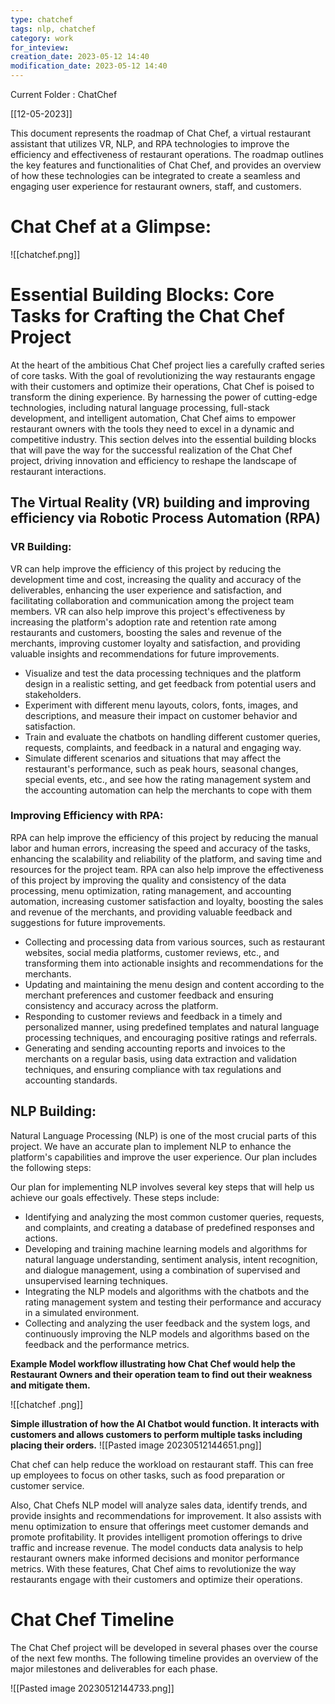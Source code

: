 ```yaml
---
type: chatchef
tags: nlp, chatchef
category: work
for_inteview: 
creation_date: 2023-05-12 14:40
modification_date: 2023-05-12 14:40
---
```



 
Current Folder : ChatChef




[[12-05-2023]]


This document represents the roadmap of Chat Chef, a virtual restaurant assistant that utilizes VR, NLP, and RPA technologies to improve the efficiency and effectiveness of restaurant operations. The roadmap outlines the key features and functionalities of Chat Chef, and provides an overview of how these technologies can be integrated to create a seamless and engaging user experience for restaurant owners, staff, and customers.

# Chat Chef at a Glimpse:

![[chatchef.png]]


# Essential Building Blocks: Core Tasks for Crafting the Chat Chef Project

At the heart of the ambitious Chat Chef project lies a carefully crafted series of core tasks. With the goal of revolutionizing the way restaurants engage with their customers and optimize their operations, Chat Chef is poised to transform the dining experience. By harnessing the power of cutting-edge technologies, including natural language processing, full-stack development, and intelligent automation, Chat Chef aims to empower restaurant owners with the tools they need to excel in a dynamic and competitive industry. This section delves into the essential building blocks that will pave the way for the successful realization of the Chat Chef project, driving innovation and efficiency to reshape the landscape of restaurant interactions.

## The Virtual Reality (VR) building and improving efficiency via Robotic Process Automation (RPA)

### VR Building:

VR can help improve the efficiency of this project by reducing the development time and cost, increasing the quality and accuracy of the deliverables, enhancing the user experience and satisfaction, and facilitating collaboration and communication among the project team members. VR can also help improve this project's effectiveness by increasing the platform's adoption rate and retention rate among restaurants and customers, boosting the sales and revenue of the merchants, improving customer loyalty and satisfaction, and providing valuable insights and recommendations for future improvements.

-   Visualize and test the data processing techniques and the platform design in a realistic setting, and get feedback from potential users and stakeholders.
-   Experiment with different menu layouts, colors, fonts, images, and descriptions, and measure their impact on customer behavior and satisfaction.
-   Train and evaluate the chatbots on handling different customer queries, requests, complaints, and feedback in a natural and engaging way.
-   Simulate different scenarios and situations that may affect the restaurant's performance, such as peak hours, seasonal changes, special events, etc., and see how the rating management system and the accounting automation can help the merchants to cope with them

### Improving Efficiency with RPA:

RPA can help improve the efficiency of this project by reducing the manual labor and human errors, increasing the speed and accuracy of the tasks, enhancing the scalability and reliability of the platform, and saving time and resources for the project team. RPA can also help improve the effectiveness of this project by improving the quality and consistency of the data processing, menu optimization, rating management, and accounting automation, increasing customer satisfaction and loyalty, boosting the sales and revenue of the merchants, and providing valuable feedback and suggestions for future improvements.

-   Collecting and processing data from various sources, such as restaurant websites, social media platforms, customer reviews, etc., and transforming them into actionable insights and recommendations for the merchants.
-   Updating and maintaining the menu design and content according to the merchant preferences and customer feedback and ensuring consistency and accuracy across the platform.
-   Responding to customer reviews and feedback in a timely and personalized manner, using predefined templates and natural language processing techniques, and encouraging positive ratings and referrals.
-   Generating and sending accounting reports and invoices to the merchants on a regular basis, using data extraction and validation techniques, and ensuring compliance with tax regulations and accounting standards.

## NLP Building:

Natural Language Processing (NLP) is one of the most crucial parts of this project. We have an accurate plan to implement NLP to enhance the platform's capabilities and improve the user experience. Our plan includes the following steps:

Our plan for implementing NLP involves several key steps that will help us achieve our goals effectively. These steps include:

-   Identifying and analyzing the most common customer queries, requests, and complaints, and creating a database of predefined responses and actions.
-   Developing and training machine learning models and algorithms for natural language understanding, sentiment analysis, intent recognition, and dialogue management, using a combination of supervised and unsupervised learning techniques.
-   Integrating the NLP models and algorithms with the chatbots and the rating management system and testing their performance and accuracy in a simulated environment.
-   Collecting and analyzing the user feedback and the system logs, and continuously improving the NLP models and algorithms based on the feedback and the performance metrics.

**Example Model workflow illustrating how Chat Chef would help the Restaurant Owners and their operation team to find out their weakness and mitigate them.**

![[chatchef .png]]


**Simple illustration of how the AI Chatbot would function. It interacts with customers and allows customers to perform multiple tasks including placing their orders.**
![[Pasted image 20230512144651.png]]



Chat chef can help reduce the workload on restaurant staff. This can free up employees to focus on other tasks, such as food preparation or customer service.

Also, Chat Chefs NLP model will analyze sales data, identify trends, and provide insights and recommendations for improvement. It also assists with menu optimization to ensure that offerings meet customer demands and promote profitability. It provides intelligent promotion offerings to drive traffic and increase revenue. The model conducts data analysis to help restaurant owners make informed decisions and monitor performance metrics. With these features, Chat Chef aims to revolutionize the way restaurants engage with their customers and optimize their operations.

# Chat Chef Timeline

The Chat Chef project will be developed in several phases over the course of the next few months. The following timeline provides an overview of the major milestones and deliverables for each phase.

![[Pasted image 20230512144733.png]]

